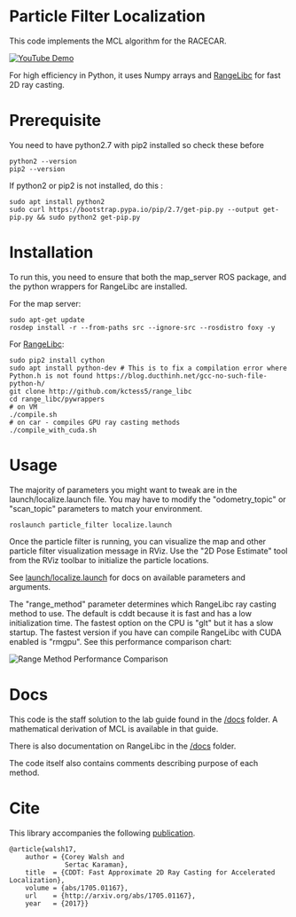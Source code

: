 # Particle Filter Localization

This code implements the MCL algorithm for the RACECAR. 

[![YouTube Demo](./media/thumb.jpg)](https://www.youtube.com/watch?v=-c_0hSjgLYw)

For high efficiency in Python, it uses Numpy arrays and [RangeLibc](https://github.com/f1tenth/range_libc) for fast 2D ray casting.

# Prerequisite

You need to have python2.7 with pip2 installed so check these before
```
python2 --version
pip2 --version
```

If python2 or pip2 is not installed, do this :
```
sudo apt install python2
sudo curl https://bootstrap.pypa.io/pip/2.7/get-pip.py --output get-pip.py && sudo python2 get-pip.py
```

# Installation

To run this, you need to ensure that both the map_server ROS package, and the python wrappers for RangeLibc are installed.

For the map server:
```
sudo apt-get update
rosdep install -r --from-paths src --ignore-src --rosdistro foxy -y
```

For [RangeLibc](https://github.com/f1tenth/range_libc):

```
sudo pip2 install cython
sudo apt install python-dev # This is to fix a compilation error where Python.h is not found https://blog.ducthinh.net/gcc-no-such-file-python-h/
git clone http://github.com/kctess5/range_libc
cd range_libc/pywrappers
# on VM
./compile.sh
# on car - compiles GPU ray casting methods
./compile_with_cuda.sh
```

# Usage

The majority of parameters you might want to tweak are in the launch/localize.launch file. You may have to modify the "odometry_topic" or "scan_topic" parameters to match your environment.

```
roslaunch particle_filter localize.launch
```

Once the particle filter is running, you can visualize the map and other particle filter visualization message in RViz. Use the "2D Pose Estimate" tool from the RViz toolbar to initialize the particle locations.

See [launch/localize.launch](/particle_filter/launch/localize.launch) for docs on available parameters and arguments.

The "range_method" parameter determines which RangeLibc ray casting method to use. The default is cddt because it is fast and has a low initialization time. The fastest option on the CPU is "glt" but it has a slow startup. The fastest version if you have can compile RangeLibc with CUDA enabled is "rmgpu". See this performance comparison chart:

![Range Method Performance Comparison](./media/comparison.png)

# Docs

This code is the staff solution to the lab guide found in the [/docs](/particle_filter/docs) folder. A mathematical derivation of MCL is available in that guide.

There is also documentation on RangeLibc in the [/docs](/particle_filter/docs) folder.

The code itself also contains comments describing purpose of each method.

# Cite

This library accompanies the following [publication](http://arxiv.org/abs/1705.01167).

    @article{walsh17,
        author = {Corey Walsh and 
                  Sertac Karaman},
        title  = {CDDT: Fast Approximate 2D Ray Casting for Accelerated Localization},
        volume = {abs/1705.01167},
        url    = {http://arxiv.org/abs/1705.01167},
        year   = {2017}}
